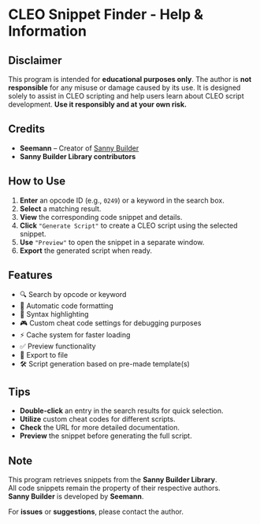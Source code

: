 # CLEO Snippet Finder - Help & Information

## Disclaimer
This program is intended for **educational purposes only**. The author is **not responsible** for any misuse or damage caused by its use. It is designed solely to assist in CLEO scripting and help users learn about CLEO script development. **Use it responsibly and at your own risk.**

## Credits
- **Seemann** – Creator of [Sanny Builder](https://sannybuilder.com)
- **Sanny Builder Library contributors**

## How to Use
1. **Enter** an opcode ID (e.g., `0249`) or a keyword in the search box.
2. **Select** a matching result.
3. **View** the corresponding code snippet and details.
4. **Click** `"Generate Script"` to create a CLEO script using the selected snippet.
5. **Use** `"Preview"` to open the snippet in a separate window.
6. **Export** the generated script when ready.

## Features
- 🔍 Search by opcode or keyword  
- 📝 Automatic code formatting  
- 🎨 Syntax highlighting  
- 🎮 Custom cheat code settings for debugging purposes
- ⚡ Cache system for faster loading  
- ✅ Preview functionality  
- 📁 Export to file  
- 🛠️ Script generation based on pre-made template(s)

## Tips
- **Double-click** an entry in the search results for quick selection.
- **Utilize** custom cheat codes for different scripts.
- **Check** the URL for more detailed documentation.
- **Preview** the snippet before generating the full script.

## Note
This program retrieves snippets from the **Sanny Builder Library**.  
All code snippets remain the property of their respective authors.  
**Sanny Builder** is developed by **Seemann**.

For **issues** or **suggestions**, please contact the author.
